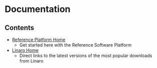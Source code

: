 # Documentation

## Contents

- [Reference Platform Home](Reference-Platform/README.md)
   - Get started here with the Reference Software Platform
- [Linaro Home](Linaro/README.md)
   - Direct links to the latest versions of the most popular downloads from Linaro
